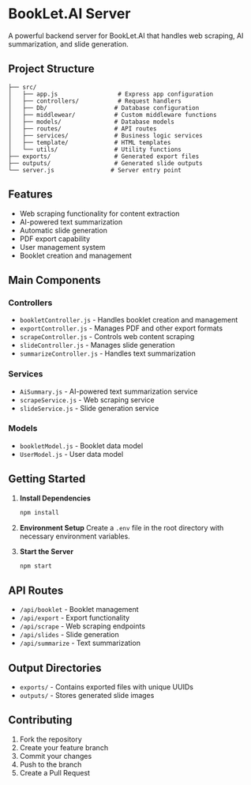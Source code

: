 # BookLet.AI Server

A powerful backend server for BookLet.AI that handles web scraping, AI summarization, and slide generation.

## Project Structure

```
├── src/
│   ├── app.js                 # Express app configuration
│   ├── controllers/           # Request handlers
│   ├── Db/                   # Database configuration
│   ├── middlewear/           # Custom middleware functions
│   ├── models/               # Database models
│   ├── routes/               # API routes
│   ├── services/             # Business logic services
│   ├── template/             # HTML templates
│   └── utils/                # Utility functions
├── exports/                  # Generated export files
├── outputs/                  # Generated slide outputs
└── server.js                # Server entry point
```

## Features

- Web scraping functionality for content extraction
- AI-powered text summarization
- Automatic slide generation
- PDF export capability
- User management system
- Booklet creation and management

## Main Components

### Controllers
- `bookletController.js` - Handles booklet creation and management
- `exportController.js` - Manages PDF and other export formats
- `scrapeController.js` - Controls web content scraping
- `slideController.js` - Manages slide generation
- `summarizeController.js` - Handles text summarization

### Services
- `AiSummary.js` - AI-powered text summarization service
- `scrapeService.js` - Web scraping service
- `slideService.js` - Slide generation service

### Models
- `bookletModel.js` - Booklet data model
- `UserModel.js` - User data model

## Getting Started

1. **Install Dependencies**
   ```bash
   npm install
   ```

2. **Environment Setup**
   Create a `.env` file in the root directory with necessary environment variables.

3. **Start the Server**
   ```bash
   npm start
   ```

## API Routes

- `/api/booklet` - Booklet management
- `/api/export` - Export functionality
- `/api/scrape` - Web scraping endpoints
- `/api/slides` - Slide generation
- `/api/summarize` - Text summarization

## Output Directories

- `exports/` - Contains exported files with unique UUIDs
- `outputs/` - Stores generated slide images

## Contributing

1. Fork the repository
2. Create your feature branch
3. Commit your changes
4. Push to the branch
5. Create a Pull Request
